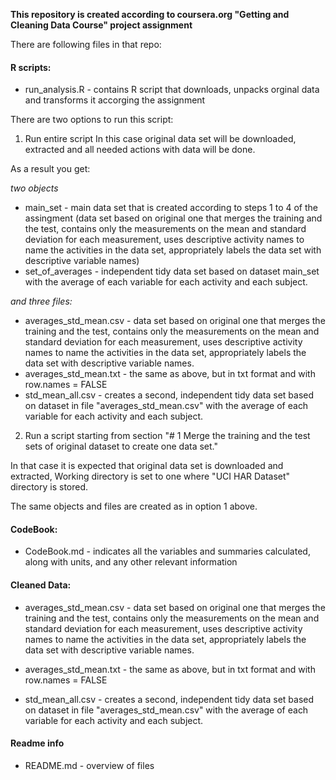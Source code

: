 


**This repository is created according to coursera.org "Getting and Cleaning Data Course" project assignment**

There are following files in that repo:

#### R scripts:

* run_analysis.R - contains R script that downloads, unpacks orginal data and transforms it accorging the assignment

There are two options to run this script:

1. Run entire script
In this case original data set will be downloaded, extracted and all needed actions with data will be done. 

As a result you get:

*two objects*
  
  * main_set - main data set that is created according to steps 1 to 4 of the assingment (data set based on original one that merges the training and the test, contains only the measurements on the mean and standard deviation for each measurement, uses descriptive activity names to name the activities in the data set, appropriately labels the data set with descriptive variable names)
  * set_of_averages - independent tidy data set based on dataset main_set with the average of each variable for each activity and each subject.

*and three files:*
  
  * averages_std_mean.csv - data set based on original one that merges the training and the test, contains only the measurements on the mean and standard deviation for each measurement, uses descriptive activity names to name the activities in the data set, appropriately labels the data set with descriptive variable names.
  * averages_std_mean.txt - the same as above, but in txt format and with row.names = FALSE
  * std_mean_all.csv - creates a second, independent tidy data set based on dataset in file "averages_std_mean.csv" with the average of each variable for each activity and each subject.



2. Run a script starting from section "# 1 Merge the training and the test sets of original dataset to create one data set."

In that case it is expected that original data set is downloaded and extracted, Working directory is set to one where "UCI HAR Dataset" directory is stored.

The same objects and files are created as in option 1 above.

#### CodeBook:

* CodeBook.md - indicates all the variables and summaries calculated, along with units, and any other relevant information

#### Cleaned Data:

* averages_std_mean.csv - data set based on original one that merges the training and the test, contains only the measurements on the mean and standard deviation for each measurement, uses descriptive activity names to name the activities in the data set, appropriately labels the data set with descriptive variable names.

* averages_std_mean.txt - the same as above, but in txt format and with row.names = FALSE


* std_mean_all.csv - creates a second, independent tidy data set based on dataset in file "averages_std_mean.csv" with the average of each variable for each activity and each subject.


#### Readme info

* README.md - overview of files